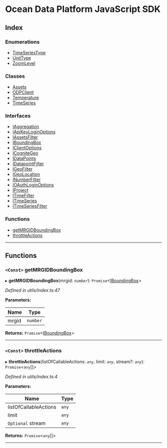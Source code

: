 
#  Ocean Data Platform JavaScript SDK

## Index

### Enumerations

* [TimeSeriesType](enums/timeseriestype.md)
* [UnitType](enums/unittype.md)
* [ZoomLevel](enums/zoomlevel.md)

### Classes

* [Assets](classes/assets.md)
* [ODPClient](classes/odpclient.md)
* [Temperature](classes/temperature.md)
* [TimeSeries](classes/timeseries.md)

### Interfaces

* [IAggregation](interfaces/iaggregation.md)
* [IApiKeyLoginOptions](interfaces/iapikeyloginoptions.md)
* [IAssetsFilter](interfaces/iassetsfilter.md)
* [IBoundingBox](interfaces/iboundingbox.md)
* [IClientOptions](interfaces/iclientoptions.md)
* [ICogniteGeo](interfaces/icognitegeo.md)
* [IDataPoints](interfaces/idatapoints.md)
* [IDatapointFilter](interfaces/idatapointfilter.md)
* [IGeoFilter](interfaces/igeofilter.md)
* [IGeoLocation](interfaces/igeolocation.md)
* [INumberFilter](interfaces/inumberfilter.md)
* [IOAuthLoginOptions](interfaces/ioauthloginoptions.md)
* [IProject](interfaces/iproject.md)
* [ITimeFilter](interfaces/itimefilter.md)
* [ITimeSeries](interfaces/itimeseries.md)
* [ITimeSeriesFilter](interfaces/itimeseriesfilter.md)

### Functions

* [getMRGIDBoundingBox](#getmrgidboundingbox)
* [throttleActions](#throttleactions)

---

## Functions

<a id="getmrgidboundingbox"></a>

### `<Const>` getMRGIDBoundingBox

▸ **getMRGIDBoundingBox**(mrgid: *`number`*): `Promise`<[IBoundingBox](interfaces/iboundingbox.md)>

*Defined in utils/index.ts:47*

**Parameters:**

| Name | Type |
| ------ | ------ |
| mrgid | `number` |

**Returns:** `Promise`<[IBoundingBox](interfaces/iboundingbox.md)>

___
<a id="throttleactions"></a>

### `<Const>` throttleActions

▸ **throttleActions**(listOfCallableActions: *`any`*, limit: *`any`*, stream?: *`any`*): `Promise`<`any`[]>

*Defined in utils/index.ts:4*

**Parameters:**

| Name | Type |
| ------ | ------ |
| listOfCallableActions | `any` |
| limit | `any` |
| `Optional` stream | `any` |

**Returns:** `Promise`<`any`[]>

___

